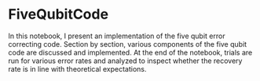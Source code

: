 # FiveQubitCode

In this notebook, I present an implementation of the five qubit error correcting code. Section by section, various components of the five qubit code are discussed and implemented. At the end of the notebook, trials are run for various error rates and analyzed to inspect whether the recovery rate is in line with theoretical expectations.
